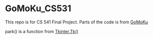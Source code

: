# GoMoKu_CS531
This repo is for CS 541 Final Project.
Parts of the code is from [GoMoKu](https://github.com/s8w1e2ep/GoMoKu)

park() is a function from [Tkinter.Tk()](https://docs.python.org/2/library/tkinter.html)